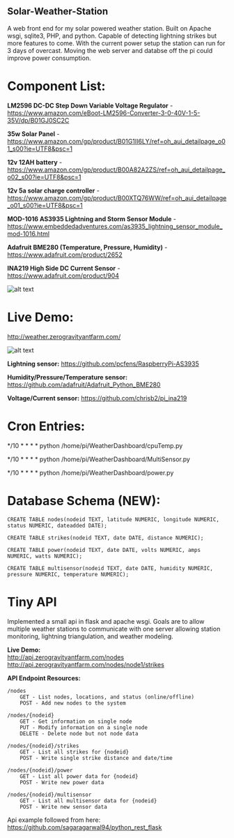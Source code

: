 ## Solar-Weather-Station


A web front end for my solar powered weather station. Built on Apache wsgi, sqlite3, PHP, and python. Capable of detecting lightning strikes but more features to come. With the current power setup the station can run for 3 days of overcast. Moving the web server and databse off the pi could improve power consumption.


# Component List:
 **LM2596 DC-DC Step Down Variable Voltage Regulator** - https://www.amazon.com/eBoot-LM2596-Converter-3-0-40V-1-5-35V/dp/B01GJ0SC2C
 
 **35w Solar Panel** - https://www.amazon.com/gp/product/B01G1II6LY/ref=oh_aui_detailpage_o01_s00?ie=UTF8&psc=1
 
 **12v 12AH battery** - https://www.amazon.com/gp/product/B00A82A2ZS/ref=oh_aui_detailpage_o02_s00?ie=UTF8&psc=1
 
 **12v 5a solar charge controller** - https://www.amazon.com/gp/product/B00XTQ76WW/ref=oh_aui_detailpage_o01_s00?ie=UTF8&psc=1
 
 **MOD-1016 AS3935 Lightning and Storm Sensor Module** - https://www.embeddedadventures.com/as3935_lightning_sensor_module_mod-1016.html
 
 **Adafruit BME280 (Temperature, Pressure, Humidity)** - https://www.adafruit.com/product/2652
 
 **INA219 High Side DC Current Sensor** - https://www.adafruit.com/product/904

![alt text](https://i.imgur.com/kkbUGGT.png)




# Live Demo: 
http://weather.zerogravityantfarm.com/

![alt text](http://i.imgur.com/h6EX04n.png)

**Lightning sensor:** https://github.com/pcfens/RaspberryPi-AS3935

**Humidity/Pressure/Temperature sensor:** https://github.com/adafruit/Adafruit_Python_BME280

**Voltage/Current sensor:** https://github.com/chrisb2/pi_ina219


# Cron Entries:
*/10 * * * * python /home/pi/WeatherDashboard/cpuTemp.py

*/10 * * * * python /home/pi/WeatherDashboard/MultiSensor.py

*/10 * * * * python /home/pi/WeatherDashboard/power.py



# Database Schema (NEW):
```
CREATE TABLE nodes(nodeid TEXT, latitude NUMERIC, longitude NUMERIC, status NUMERIC, dateadded DATE);
		
CREATE TABLE strikes(nodeid TEXT, date DATE, distance NUMERIC);

CREATE TABLE power(nodeid TEXT, date DATE, volts NUMERIC, amps NUMERIC, watts NUMERIC);

CREATE TABLE multisensor(nodeid TEXT, date DATE, humidity NUMERIC, pressure NUMERIC, temperature NUMERIC);
```



# Tiny API

Implemented a small api in flask and apache wsgi. Goals are to allow multiple weather stations to communicate with one server allowing station monitoring, lightning triangulation, and weather modeling. 

**Live Demo:** <br />
http://api.zerogravityantfarm.com/nodes <br />
http://api.zerogravityantfarm.com/nodes/node1/strikes <br />

**API Endpoint Resources:**

	/nodes
		GET - List nodes, locations, and status (online/offline)
		POST - Add new nodes to the system
	
	/nodes/{nodeid}
		GET - Get information on single node
		PUT - Modify information on a single node
		DELETE - Delete node but not node data
		
	/nodes/{nodeid}/strikes
		GET - List all strikes for {nodeid}
		POST - Write single strike distance and date/time
		
	/nodes/{nodeid}/power
		GET - List all power data for {nodeid}
		POST - Write new power data 
		
	/nodes/{nodeid}/multisensor
		GET - List all multisensor data for {nodeid}
		POST - Write new sensor data

Api example followed from here: https://github.com/sagaragarwal94/python_rest_flask
